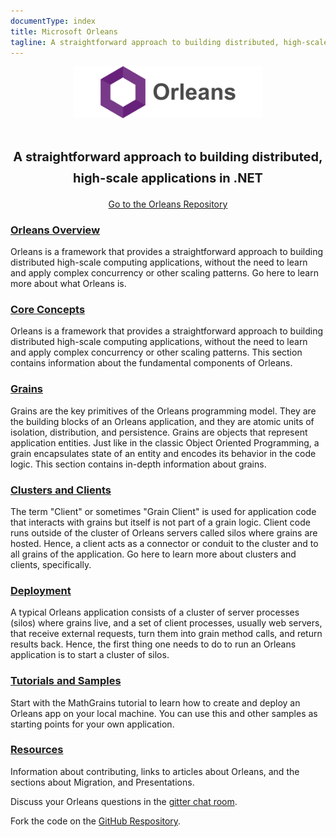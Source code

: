 ```yaml
---
documentType: index
title: Microsoft Orleans
tagline: A straightforward approach to building distributed, high-scale applications in .NET
---
```

<style>
.subtitle {
    font-size:20px;
}
.main_logo {
    width:60%
}
.jumbotron{
    text-align: center;
}
</style>


<div class="jumbotron">
    <div class="container">
      <img src="images/logo.svg" class="main_logo" />
      <h1 class="title"><small class="subtitle">A straightforward approach to building distributed, high-scale applications in .NET</small></h1>
      <div class="options">
        <a class="btn btn-lg btn-primary" href="https://github.com/dotnet/orleans">Go to the Orleans Repository</a> 
      </div>
    </div>
</div>

### [Orleans Overview](/Documentation/index.html)
Orleans is a framework that provides a straightforward approach to building distributed high-scale computing applications, without the need to learn and apply complex concurrency or other scaling patterns. 
Go here to learn more about what Orleans is.

### [Core Concepts](/Documentation/core_concepts/index.html)
Orleans is a framework that provides a straightforward approach to building distributed high-scale computing applications, without the need to learn and apply complex concurrency or other scaling patterns. 
This section contains information about the fundamental components of Orleans.

### [Grains](/Documentation/grains/index.html)
Grains are the key primitives of the Orleans programming model. They are the building blocks of an Orleans application, and they are atomic units of isolation, distribution, and persistence. Grains are objects that represent application entities. Just like in the classic Object Oriented Programming, a grain encapsulates state of an entity and encodes its behavior in the code logic. 
This section contains in-depth information about grains.

### [Clusters and Clients](/Documentation/clusters_and_clients/index.html)
The term "Client" or sometimes "Grain Client" is used for application code that interacts with grains but itself is not part of a grain logic. Client code runs outside of the cluster of Orleans servers called silos where grains are hosted. Hence, a client acts as a connector or conduit to the cluster and to all grains of the application.
Go here to learn more about clusters and clients, specifically. 

### [Deployment](/Documentation/deployment/index.html)
A typical Orleans application consists of a cluster of server processes (silos) where grains live, and a set of client processes, usually web servers, that receive external requests, turn them into grain method calls, and return results back. Hence, the first thing one needs to do to run an Orleans application is to start a cluster of silos.


### [Tutorials and Samples](/Documentation/tutorials_and_samples/index.html)
Start with the MathGrains tutorial to learn how to create and deploy an Orleans app on your local machine. 
You can use this and other samples as starting points for your own application. 

### [Resources](/Documentation/resources/index.html)
 Information about contributing, links to articles about Orleans, and the sections about Migration, and Presentations.

Discuss your Orleans questions in the [gitter chat room](https://gitter.im/dotnet/orleans).

Fork the code on the [GitHub Respository](https://github.com/dotnet/orleans).